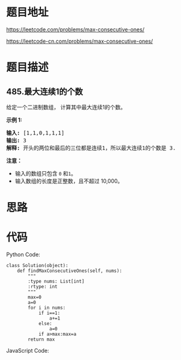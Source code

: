 # 题目地址
https://leetcode.com/problems/max-consecutive-ones/

https://leetcode-cn.com/problems/max-consecutive-ones/
# 题目描述
## 485.最大连续1的个数
<p>给定一个二进制数组， 计算其中最大连续1的个数。</p>

<p><strong>示例 1:</strong></p>

<pre>
<strong>输入:</strong> [1,1,0,1,1,1]
<strong>输出:</strong> 3
<strong>解释:</strong> 开头的两位和最后的三位都是连续1，所以最大连续1的个数是 3.
</pre>

<p><strong>注意：</strong></p>

<ul>
	<li>输入的数组只包含&nbsp;<code>0</code> 和<code>1</code>。</li>
	<li>输入数组的长度是正整数，且不超过 10,000。</li>
</ul>

# 思路

# 代码
Python Code:

```
class Solution(object):
    def findMaxConsecutiveOnes(self, nums):
        """
        :type nums: List[int]
        :rtype: int
        """
        max=0
        a=0
        for i in nums:
            if i==1:
                a+=1
            else:
                a=0
            if a>max:max=a
        return max
```
JavaScript Code:

```

```
